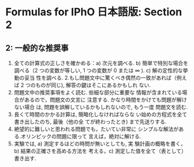 # Formulas for IPhO 日本語版: Section 2

## 2: 一般的な推奨事

1. 全ての計算式の正しさを確かめる：a) 次元を調べる.
   b) 簡単で特別な場合を調べる（2 つの変数が等しい, 1
   つの変数が 0 または $\infty$ ). c) 解の定性的な挙動の妥当 性を調ベる. 2.もし問題文中に驚くベき偶然の一致があれば（例えば 2 つのものが同じ), 解答の鍵はそこにあるかもしれ ない.
2. 問題文中の推奨事項をよく読む. 些細な部分に重要な 情報が含まれている場合があるので，問題文の文言に 注意する. かなり時間をかけても問題が解けない場合 は, 問題を誤解しているかもしれないので, もう一度 問題文を読む.
3. 長くて時間のかかる計算は, 簡略化しなければならな い始めの方程式を全て書き出したのち, 最後（他の全 てが終わったとき) まで先送りする.
4. 絶望的に難しいと思われる問題でも，たいてい非常に シンプルな解法がある.オリンピックの問題に限って 言えば，絶対に解ける.
5. 実験では, a) 測定するほどの時問が無いとしても, 実 験計画の概略を書く，b) 結果の正確さを高める方法を 考える，c) 測定した值を全て（表として）書き出す.

